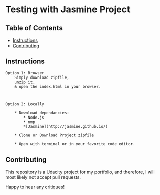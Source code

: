 # Testing with Jasmine Project

## Table of Contents

- [Instructions](#instructions)
- [Contributing](#contributing)

## Instructions

    Option 1: Browser
        Simply download zipfile, 
        unzip it,
        & open the index.html in your browser.



    Option 2: Locally
        
        * Download dependancies:
            * Node.js
            * nmp
            *[Jasmine](http://jasmine.github.io/)
        
        * Clone or Download Project zipfile
        
        * Open with terminal or in your favorite code editor. 

## Contributing

This repository is a Udacity project for my portfolio, and therefore, I will most likely not accept pull requests.

Happy to hear any critiques!